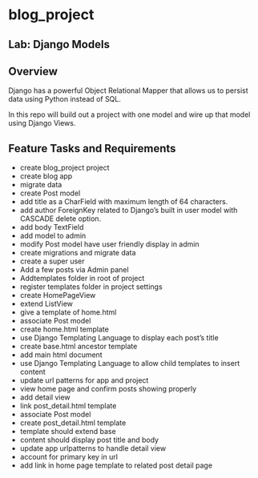 # blog_project
## Lab: Django Models
## Overview
Django has a powerful Object Relational Mapper that allows us to persist data using Python instead of SQL.

In this repo will build out a project with one model and wire up that model using Django Views.

## Feature Tasks and Requirements
* create blog_project project
* create blog app
* migrate data
* create Post model
* add title as a CharField with maximum length of 64 characters.
* add author ForeignKey related to Django’s built in user model with CASCADE delete option.
* add body TextField
* add model to admin
* modify Post model have user friendly display in admin
* create migrations and migrate data
* create a super user
* Add a few posts via Admin panel
* Addtemplates folder in root of project
* register templates folder in project settings
* create HomePageView
* extend ListView
* give a template of home.html
* associate Post model
* create home.html template
* use Django Templating Language to display each post’s title
* create base.html ancestor template
* add main html document
* use Django Templating Language to allow child templates to insert content
* update url patterns for app and project
* view home page and confirm posts showing properly
* add detail view
* link post_detail.html template
* associate Post model
* create post_detail.html template
* template should extend base
* content should display post title and body
* update app urlpatterns to handle detail view
* account for primary key in url
* add link in home page template to related post detail page

